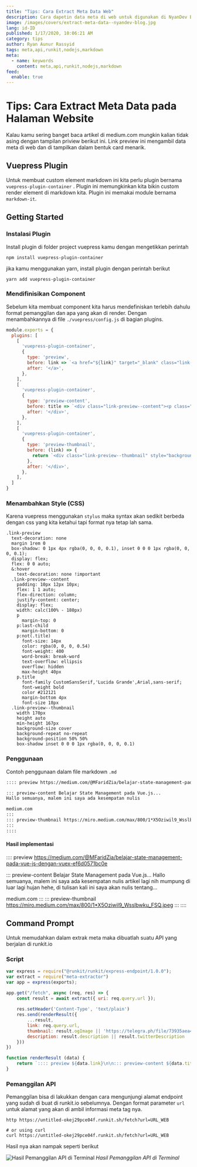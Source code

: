 ```yaml
---
title: "Tips: Cara Extract Meta Data Web"
description: Cara dapetin data meta di web untuk digunakan di NyanDev Blog
image: /images/covers/extract-meta-data--nyandev-blog.jpg
lang: id-ID
published: 1/17/2020, 10:06:21 AM
category: tips
author: Ryan Aunur Rassyid
tags: meta,api,runkit,nodejs,markdown
meta:
  - name: keywords
    content: meta,api,runkit,nodejs,markdown
feed:
  enable: true
---
```

# Tips: Cara Extract Meta Data pada Halaman Website

<Author name="Ryan Aunur Rassyid" />
<FeaturedImage 
  src="/images/covers/extract-meta-data--nyandev-blog.jpg"
  author="Giancarlo Revolledo"
  source="unsplash.com"
  sourceLink="https://unsplash.com/photos/QOkr2RY4DT4" />

Kalau kamu sering banget baca artikel di medium.com mungkin kalian tidak asing dengan tampilan priview berikut ini. Link preview ini mengambil data meta di web dan di tampilkan dalam bentuk card menarik.

## Vuepress Plugin
Untuk membuat custom element markdown ini kita perlu plugin bernama `vuepress-plugin-container` . Plugin ini memungkinkan kita bikin custom render element di markdown kita. Plugin ini memakai module bernama `markdown-it`.

## Getting Started

### Instalasi Plugin
Install plugin di folder project vuepress kamu dengan mengetikkan perintah
```shell
npm install vuepress-plugin-container
```
jika kamu menggunakan yarn, install plugin dengan perintah berikut
```shell
yarn add vuepress-plugin-container
```

### Mendifinisikan Component
Sebelum kita membuat component kita harus mendefiniskan terlebih dahulu format pemanggilan dan apa yang akan di render. Dengan menambahkannya di file `./vuepress/config.js` di bagian plugins.

```js
module.exports = {
  plugins: [
    [
      'vuepress-plugin-container',
      {
        type: 'preview',
        before: link => `<a href="${link}" target="_blank" class="link-preview">`,
        after: '</a>',
      },
    ],
    [
      'vuepress-plugin-container',
      {
        type: 'preview-content',
        before: title => `<div class="link-preview--content"><p class="title">${title}</p>`,
        after: '</div>',
      },
    ],
    [
      'vuepress-plugin-container',
      {
        type: 'preview-thumbnail',
        before: (link) => {
          return `<div class="link-preview--thumbnail" style="background-image: url(${link});">`
        },
        after: '</div>',
      },
    ],
  ]
}
```

### Menambahkan Style (CSS)
Karena vuepress menggunakan `stylus` maka syntax akan sedikit berbeda dengan css yang kita ketahui tapi format nya tetap lah sama.

```styl
.link-preview
  text-decoration: none
  margin 1rem 0
  box-shadow: 0 1px 4px rgba(0, 0, 0, 0.1), inset 0 0 0 1px rgba(0, 0, 0, 0.1);
  display: flex;
  flex: 0 0 auto;
  &:hover
    text-decoration: none !important
  .link-preview--content
    padding: 10px 12px 10px;
    flex: 1 1 auto;
    flex-direction: column;
    justify-content: center;
    display: flex;
    width: calc(100% - 180px)
    p
      margin-top: 0
    p:last-child
      margin-bottom: 0
    p:not(.title)
      font-size: 14px
      color: rgba(0, 0, 0, 0.54)
      font-weight: 400
      word-break: break-word
      text-overflow: ellipsis
      overflow: hidden
      max-height 40px
    p.title
      font-family CustomSansSerif,'Lucida Grande',Arial,sans-serif;
      font-weight bold
      color #212121
      margin-bottom 4px
      font-size 18px
  .link-preview--thumbnail
    width 170px
    height auto
    min-height 167px
    background-size cover
    background-repeat no-repeat
    background-position 50% 50%
    box-shadow inset 0 0 0 1px rgba(0, 0, 0, 0.1)
```

### Penggunaan
Contoh penggunaan dalam file markdown `.md` 

```md
:::: preview https://medium.com/@MFaridZia/belajar-state-management-pada-vue-js-dengan-vuex-ef6d0571bc0e

::: preview-content Belajar State Management pada Vue.js...
Hallo semuanya, malem ini saya ada kesempatan nulis

medium.com
:::
::: preview-thumbnail https://miro.medium.com/max/800/1*X5Oziwil9_Wsslbwku_FSQ.jpeg
:::
::::
```

#### Hasil implementasi
:::: preview https://medium.com/@MFaridZia/belajar-state-management-pada-vue-js-dengan-vuex-ef6d0571bc0e

::: preview-content Belajar State Management pada Vue.js...
Hallo semuanya, malem ini saya ada kesempatan nulis artikel lagi nih mumpung di luar lagi hujan hehe, di tulisan kali ini saya akan nulis tentang…

medium.com
:::
::: preview-thumbnail https://miro.medium.com/max/800/1*X5Oziwil9_Wsslbwku_FSQ.jpeg
:::
::::

## Command Prompt
Untuk memudahkan dalam extrak meta maka dibuatlah suatu API yang berjalan di runkit.io

### Script
```js
var express = require("@runkit/runkit/express-endpoint/1.0.0");
var extract = require("meta-extractor")
var app = express(exports);

app.get("/fetch", async (req, res) => {
    const result = await extract({ uri: req.query.url });
    
    res.setHeader('Content-Type', 'text/plain')
    res.send(renderResult({
        ...result,
        link: req.query.url,
        thumbnail: result.ogImage || 'https://telegra.ph/file/73935aea4865c151c4c70.png',
        description: result.description || result.twitterDescription
    }))
})

function renderResult (data) {
    return `:::: preview ${data.link}\n\n::: preview-content ${data.title}\n${data.description}\n\n${data.host}\n:::\n::: preview-thumbnail ${data.thumbnail}\n:::\n::::`
}
```

### Pemanggilan API
Pemanggilan bisa di lakukkan dengan cara mengunjungi alamat endpoint yang sudah di buat di runkit.io sebelumnya. Dengan format parameter `url` untuk alamat yang akan di ambil informasi meta tag nya.

```shell
http https://untitled-okej29pce04f.runkit.sh/fetch?url=URL_WEB

# or using curl
curl https://untitled-okej29pce04f.runkit.sh/fetch?url=URL_WEB
```

Hasil nya akan nampak seperti berikut

![Hasil Pemanggilan API di Terminal](https://telegra.ph/file/fa5790f00cb63af08f6b3.png "Hasil Pemanggilan API di Terminal")
*Hasil Pemanggilan API di Terminal*

<Disqus />
